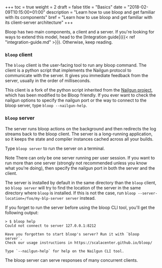 +++
toc = true
weight = 2
draft = false
title = "Basics"
date = "2018-02-09T10:15:00+01:00"
description = "Learn how to use bloop and get familiar with its components"
bref = "Learn how to use bloop and get familiar with its client-server architecture"
+++

Bloop has two main components, a client and a server. If you're looking for
ways to extend this model, head to the [Integration
guide]({{< ref "integration-guide.md" >}}). Otherwise, keep reading.

### `bloop` client

The `bloop` client is the user-facing tool to run any bloop command. The client
is a python script that implements the Nailgun protocol to communicate with the
server. It gives you immediate feedback from the server, usually in the order
of milliseconds.

This client is a fork of the python script inherited from the [Nailgun
project][nailgun], which has been modified to be Bloop friendly. If you ever
want to check the nailgun options to specify the nailgun port or the way to
connect to the bloop server, type `bloop --nailgun-help`.

### `bloop` server

The server runs bloop actions on the background and then redirects the log
streams back to the bloop client. The server is a long-running application, so
it keeps the state and compiler instances cached across all your builds.

Type `bloop server`  to run the server on a terminal.

<span class="label warning">Note</span> There can only be one server running
per user session. If you want to run more than one server (strongly not
recommended unless you know what you're doing), then specify the nailgun port
in both the server and the client.

The server is installed by default in the same directory than the `bloop`
client, so `bloop server` will try to find the location of the server in the
same directory where `bloop` is installed. If this is not the case, run `bloop
--server-location=/foo/my-blp-server server` instead.

If you forget to run the server before using the bloop CLI tool, you'll get the
following output:

```
> $ bloop help
Could not connect to server 127.0.0.1:8212

Have you forgotten to start bloop's server? Run it with `bloop server`.
Check our usage instructions in https://scalacenter.github.io/bloop/

Type `--nailgun-help` for help on the Nailgun CLI tool.
```

The bloop server can serve responses of many concurrent clients.

[nailgun]: https://github.com/facebook/nailgun/
